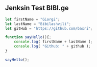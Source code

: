 
## Jenksin Test BIBI.ge

```JavaScript
let firstName = "Giorgi";
let lastName = "Bibilashvili";
let gitHub = "https://github.com/baxri";   

function sayHello(){;
    console.log( firstName + lastName );
    console.log( "Github: " + github );
}

sayHello(); 
```
